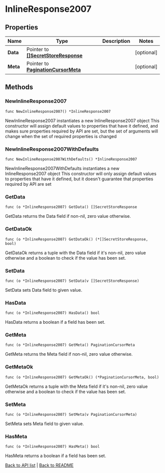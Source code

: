 # InlineResponse2007

## Properties

Name | Type | Description | Notes
------------ | ------------- | ------------- | -------------
**Data** | Pointer to [**[]SecretStoreResponse**](SecretStoreResponse.md) |  | [optional] 
**Meta** | Pointer to [**PaginationCursorMeta**](PaginationCursorMeta.md) |  | [optional] 

## Methods

### NewInlineResponse2007

`func NewInlineResponse2007() *InlineResponse2007`

NewInlineResponse2007 instantiates a new InlineResponse2007 object
This constructor will assign default values to properties that have it defined,
and makes sure properties required by API are set, but the set of arguments
will change when the set of required properties is changed

### NewInlineResponse2007WithDefaults

`func NewInlineResponse2007WithDefaults() *InlineResponse2007`

NewInlineResponse2007WithDefaults instantiates a new InlineResponse2007 object
This constructor will only assign default values to properties that have it defined,
but it doesn't guarantee that properties required by API are set

### GetData

`func (o *InlineResponse2007) GetData() []SecretStoreResponse`

GetData returns the Data field if non-nil, zero value otherwise.

### GetDataOk

`func (o *InlineResponse2007) GetDataOk() (*[]SecretStoreResponse, bool)`

GetDataOk returns a tuple with the Data field if it's non-nil, zero value otherwise
and a boolean to check if the value has been set.

### SetData

`func (o *InlineResponse2007) SetData(v []SecretStoreResponse)`

SetData sets Data field to given value.

### HasData

`func (o *InlineResponse2007) HasData() bool`

HasData returns a boolean if a field has been set.

### GetMeta

`func (o *InlineResponse2007) GetMeta() PaginationCursorMeta`

GetMeta returns the Meta field if non-nil, zero value otherwise.

### GetMetaOk

`func (o *InlineResponse2007) GetMetaOk() (*PaginationCursorMeta, bool)`

GetMetaOk returns a tuple with the Meta field if it's non-nil, zero value otherwise
and a boolean to check if the value has been set.

### SetMeta

`func (o *InlineResponse2007) SetMeta(v PaginationCursorMeta)`

SetMeta sets Meta field to given value.

### HasMeta

`func (o *InlineResponse2007) HasMeta() bool`

HasMeta returns a boolean if a field has been set.


[Back to API list](../README.md#documentation-for-api-endpoints) | [Back to README](../README.md)
